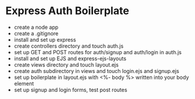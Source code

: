 # Express Auth Boilerplate

* create a node app
* create a .gitignore
* install and set up express
* create controllers directory and touch auth.js
* set up GET and POST routes for auth/signup and auth/login in auth.js
* install and set up EJS and express-ejs-layouts
* create views directory and touch layout.ejs
* create auth subdirectory in views and touch login.ejs and signup.ejs
* set up boilerplate in layout.ejs with <%- body %> written into your body element
* set up signup and login forms, test post routes
